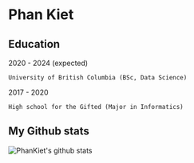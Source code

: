 Phan Kiet
=========

Education
---------
2020 - 2024 (expected)

	University of British Columbia (BSc, Data Science)

2017 - 2020

	High school for the Gifted (Major in Informatics)

My Github stats
---------------
![PhanKiet's github stats](https://github-readme-stats.vercel.app/api?username=ketphan02&show_icons=true&theme=radical?count_private=true)